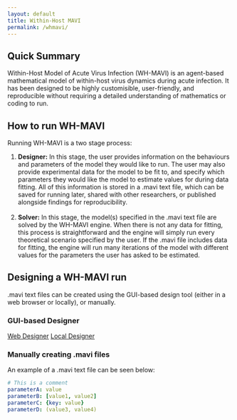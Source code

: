 ```yaml
---
layout: default
title: Within-Host MAVI
permalink: /whmavi/
---
```


## Quick Summary
Within-Host Model of Acute Virus Infection (WH-MAVI) is an agent-based mathematical model of within-host virus dynamics during acute infection. It has been designed to be highly customisible, user-friendly, and reproducible without requiring a detailed understanding of mathematics or coding to run.

## How to run WH-MAVI
Running WH-MAVI is a two stage process:
<ol>
  <li><b>Designer:</b> In this stage, the user provides information on the behaviours and parameters of the model they would like to run. The user may also provide experimental data for the model to be fit to, and specify which parameters they would like the model to estimate values for during data fitting. All of this information is stored in a .mavi text file, which can be saved for running later, shared with other researchers, or published alongside findings for reproducibility. </li>
  <br>
  <li><b>Solver:</b> In this stage, the model(s) specified in the .mavi text file are solved by the WH-MAVI engine. When there is not any data for fitting, this process is straightforward and the engine will simply run every theoretical scenario specified by the user. If the .mavi file includes data for fitting, the engine will run many iterations of the model with different values for the parameters the user has asked to be estimated.</li>
</ol>

## Designing a WH-MAVI run
.mavi text files can be created using the GUI-based design tool (either in a web browser or locally), or manually. 
### GUI-based Designer
<div>
  <a href="/whmavi/" class="project-button">Web Designer</a>
  <a href="/whmavi/" class="project-button">Local Designer</a>
</div>

### Manually creating .mavi files
An example of a .mavi text file can be seen below:

```yaml
# This is a comment
parameterA: value
parameterB: [value1, value2]
parameterC: {key: value}
parameterD: (value3, value4)


